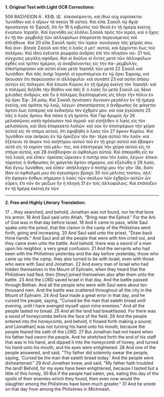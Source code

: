 **1. Original Text with Light OCR Corrections:**

506 ΒΑΣΙΛΕΙΩΝ Α΄. ΚΕΦ. ΙΔ΄.
ἐπεσκέψαντο, καὶ ἰδοὺ οὐχ εὑρίσκεται Ἰωνάθαν καὶ ὁ αἴρων τὰ σκεύη
18 αὐτοῦ. Καὶ εἶπε Σαοὺλ τῷ Ἀχιᾷ· προσάγαγε τὸ Ἐφούδ, ὅτι ἦν
19 ἡ κιβωτὸς τοῦ Θεοῦ ἐν τῇ ἡμέρᾳ ἐκείνῃ ἐνώπιον Ἰσραήλ. Καὶ
    ἐγενήθη ὡς ἐλάλει Σαοὺλ πρὸς τὸν ἱερέα, καὶ ὁ ἦχος ἐν τῇ πα-
    ρεμβολῇ τῶν ἀλλοφύλων ἐπορεύετο πορευόμενος καὶ ἐπλήθυνε. Καὶ
20 εἶπε Σαοὺλ πρὸς τὸν ἱερέα· συνάγαγε τὰς χεῖράς σου. Καὶ ἀνε-
    βόησε Σαοὺλ καὶ πᾶς ὁ λαὸς ὁ μετ᾿ αὐτοῦ, καὶ ἔρχονται ἕως τοῦ
    πολέμου. Καὶ ἰδοὺ ἐγένετο ῥομφαία ἀνδρὸς ἐπὶ τὸν πλησίον αὐ-
21 τοῦ, σύγχυσις μεγάλη σφόδρα. Καὶ οἱ δοῦλοι οἱ ὄντες μετὰ τῶν
    ἀλλοφύλων ἐχθὲς καὶ τρίτην ἡμέραν, οἱ ἀναβαίνοντες εἰς τὴν πα-
    ρεμβολήν, ἐπεστράφησαν καὶ αὐτοὶ εἶναι μετὰ Ἰσραὴλ τῶν μετὰ
22 Σαοὺλ καὶ Ἰωνάθαν. Καὶ πᾶς ἀνὴρ Ἰσραὴλ οἱ κρυπτόμενοι ἐν τῷ ὄρει
    Ἐφραίμ, καὶ ἤκουσαν ὅτι πεφεύγασιν οἱ ἀλλόφυλοι· καὶ συνάπτ
23 καὶ αὐτοὶ ὀπίσω αὐτῶν εἰς πόλεμον. Καὶ ἔσωσε Κύριος ἐν τῇ
    ἡμέρᾳ ἐκείνῃ τὸν Ἰσραήλ· καὶ ὁ πόλεμος διῆλθε τὴν Βηθὰν
    καὶ πᾶς δ᾽ ὁ λαὸς ἦν μετὰ Σαοὺλ ὡς δέκα χιλιάδες ἀνδρῶν, καὶ
    ἦν ὁ πόλεμος διεσπαρμένος εἰς ὅλην τὴν πόλιν ἐν τῷ ὄρει Ἐφ-
24 ραίμ. Καὶ Σαοὺλ ἠγνόησεν ἄγνοιαν μεγάλην ἐν τῇ ἡμέρᾳ ἐκείνῃ,
    καὶ ἀρᾶται τῷ λαῷ, λέγων· ἐπικατάρατος ὁ ἄνθρωπος ὃς φάγεται
    ἄρτον ἕως ἑσπέρας καὶ ἐκδικήσω τὸν ἐχθρόν μου· καὶ οὐκ ἐγεύσατο
25 πᾶς ὁ λαὸς ἄρτου· Καὶ πᾶσα ἡ γῆ ἠρίστα. Καὶ Γὰρ δρυμὸς ἦν
26 μελισσῶνος κατὰ πρόσωπον τοῦ ἀγροῦ· καὶ εἰσῆλθεν ὁ λαὸς εἰς
    τὸν μελισσῶνα, καὶ ἰδοὺ ἐπορεύετο λαλῶν· καὶ οὐκ ἦν ἐπιστρέφων
    τὴν χεῖρα αὐτοῦ εἰς τὸ στόμα αὐτοῦ, ὅτι ἐφοβήθη ὁ λαὸς τὸν
27 ὅρκον Κυρίου. Καὶ Ἰωνάθαν οὐκ ἀκήκοει ἐν τῷ ὁρκίζειν τὸν πα-
    τέρα αὐτοῦ τὸν λαόν· καὶ ἐξέτεινε τὸ ἄκρον τοῦ σκήπτρου αὐτοῦ
    τοῦ ἐν τῇ χειρὶ αὐτοῦ καὶ ἔβαψεν αὐτὸ εἰς τὸ κηρίον τοῦ μέλι-
    τος, καὶ ἐπέστρεψε τὴν χεῖρα αὐτοῦ εἰς τὸ στόμα αὐτοῦ, καὶ
28 ἀνέβλεψαν οἱ ὀφθαλμοὶ αὐτοῦ. Καὶ ἀπεκρίθη εἷς ἐκ τοῦ λαοῦ,
    καὶ εἶπεν· ὀρκίσας ὤρκισεν ὁ πατήρ σου τὸν λαόν, λέγων· ἐπικα-
    τάρατος ὁ ἄνθρωπος ὃς φάγεται ἄρτον σήμερον, καὶ ἐξελύθη ὁ
29 λαός. Καὶ ἔγνω Ἰωνάθαν, καὶ εἶπεν· ἀπήλλαχεν ὁ πατήρ μου
    τὴν γῆν· ἴδε, διότι ἴδον οἱ ὀφθαλμοί μου ὅτι ἐγευσάμην βραχὺ
30 τοῦ μέλιτος τούτου, ἀλλ᾿ ὅτι ἔφαγεν ἔσθων σήμερον ὁ λαὸς τῶν
    σκύλων τῶν ἐχθρῶν αὐτῶν ὧν εὗρεν, ἔτι νῦν ἂν μείζων ἦν ἡ πληγὴ
31 ἐν τοῖς ἀλλοφύλοις. Καὶ ἐπάταξεν ἐν τῇ ἡμέρᾳ ἐκείνῃ ἐκ τῶν

---

**2. Free and Highly Literary Translation:**

17 ...they searched, and behold, Jonathan was not found, nor he that bore his armor.
18 And Saul said unto Ahiah, "Bring near the Ephod." For the Ark of God was in that day before Israel.
19 And it came to pass, while Saul spake unto the priest, that the clamor in the camp of the Philistines went forth, going and increasing.
20 And Saul said unto the priest, "Draw back thine hands." And Saul and all the people that were with him cried out, and they came even unto the battle. And behold, there was a sword of a man upon his neighbor, a very great confusion.
21 And the servants who had been with the Philistines yesterday and the day before yesterday, those who came up into the camp, they also turned to be with Israel, even with those who were with Saul and Jonathan.
22 And every man of Israel who had hidden themselves in the Mount of Ephraim, when they heard that the Philistines had fled, then [they] joined themselves also after them unto the battle.
23 And the LORD saved Israel in that day. And the battle passed through Bethan. And all the people who were with Saul were about ten thousand men. And the battle was scattered throughout all the city in the Mount of Ephraim.
24 And Saul made a great error in that day, and he cursed the people, saying, "Cursed be the man that eateth bread until evening, until I have avenged myself upon mine enemies." And all the people tasted no bread.
25 And all the land had breakfasted. For there was a wood of honeycombs before the face of the field.
26 And the people entered into the honeycomb, and behold, it flowed forth making a sound; and [Jonathan] was not turning his hand unto his mouth, because the people feared the oath of the LORD.
27 But Jonathan had not heard when his father had sworn the people. And he stretched forth the end of his staff that was in his hand, and dipped it into the honeycomb of honey, and turned his hand unto his mouth, and his eyes were enlightened.
28 And one of the people answered, and said, "Thy father did solemnly swear the people, saying, 'Cursed be the man that eateth bread today.' And the people were disheartened."
29 And Jonathan knew, and said, "My father hath troubled the land! Behold, for my eyes have been enlightened, because I tasted but a little of this honey,
30 But if the people had eaten, yea, eating this day of the spoils of their enemies which they found, then even now would the slaughter among the Philistines have been much greater."
31 And he smote on that day from among the Philistines in Michmash.